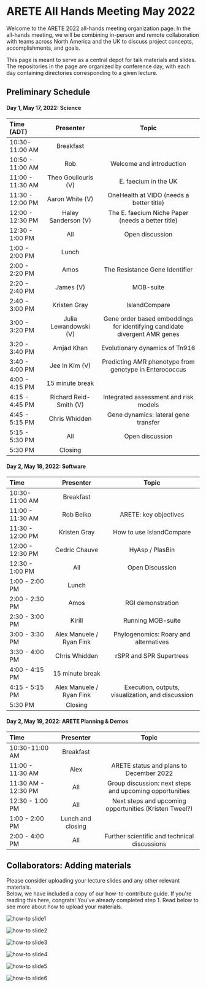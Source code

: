 # ARETE All Hands Meeting May 2022
Welcome to the ARETE 2022 all-hands meeting organization page.
In the all-hands meeting, we will be combining in-person and remote collaboration with teams across North America and the UK to discuss project concepts, accomplishments, and goals.

This page is meant to serve as a central depot for talk materials and slides. The repositories in the page are organized by conference day, with each day containing directories corresponding to a given lecture.

## Preliminary Schedule
#### Day 1, May 17, 2022: Science
| Time (ADT) | Presenter | Topic |
|:---|:--:|:--:|
| 10:30-11:00 AM | Breakfast |   |
| 10:50 - 11:00 AM | Rob | Welcome and introduction |
| 11:00 - 11:30 AM | Theo Gouliouris (V) | E. faecium in the UK |
| 11:30 - 12:00 PM | Aaron White (V) | OneHealth at VIDO (needs a better title) |
| 12:00 - 12:30 PM | Haley Sanderson (V) | The E. faecium Niche Paper (needs a better title) |
| 12:30 - 1:00 PM | All | Open discussion |
| 1:00 - 2:00 PM | Lunch |   |
| 2:00 - 2:20 PM  | Amos | The Resistance Gene Identifier |
| 2:20 - 2:40 PM | James (V) | MOB-suite |
| 2:40 - 3:00 PM | Kristen Gray | IslandCompare |
| 3:00 - 3:20 PM | Julia Lewandowski (V) | Gene order based embeddings for identifying candidate divergent AMR genes |
| 3:20 - 3:40 PM | Amjad Khan | Evolutionary dynamics of Tn916 |
| 3:40 - 4:00 PM | Jee In Kim (V) | Predicting AMR phenotype from genotype in Enterococcus |
| 4:00 - 4:15 PM | 15 minute break |   |
| 4:15 - 4:45 PM | Richard Reid-Smith (V) | Integrated assessment and risk models |
| 4:45 - 5:15 PM | Chris Whidden | Gene dynamics: lateral gene transfer |
| 5:15 - 5:30 PM | All | Open discussion |
| 5:30 PM | Closing |   |

#### Day 2, May 18, 2022: Software
| Time | Presenter | Topic |
|:---|:--:|:--:|
| 10:30-11:00 AM | Breakfast |   |
| 11:00 - 11:30 AM | Rob Beiko | ARETE: key objectives |
| 11:30 - 12:00 PM | Kristen Gray | How to use IslandCompare |
| 12:00 - 12:30 PM | Cedric Chauve | HyAsp / PlasBin |
| 12:30 - 1:00 PM | All | Open Discussion |
| 1:00 - 2:00 PM | Lunch |   |
| 2:00 - 2:30 PM  | Amos | RGI demonstration |
| 2:30 - 3:00 PM | Kirill | Running MOB-suite |
| 3:00 - 3:30 PM | Alex Manuele / Ryan Fink | Phylogenomics: Roary and alternatives |
| 3:30 - 4:00 PM | Chris Whidden | rSPR and SPR Supertrees |
| 4:00 - 4:15 PM | 15 minute break |   |
| 4:15 - 5:15 PM | Alex Manuele / Ryan Fink | Execution, outputs, visualization, and discussion |
| 5:30 PM | Closing |   |

#### Day 2, May 19, 2022: ARETE Planning & Demos
| Time | Presenter | Topic |
|:---|:--:|:--:|
| 10:30-11:00 AM | Breakfast |   |
| 11:00 - 11:30 AM | Alex | ARETE status and plans to December 2022 |
| 11:30 AM - 12:30 PM | All | Group discussion: next steps and upcoming opportunities |
| 12:30 - 1:00 PM | All | Next steps and upcoming opportunities (Kristen Tweel?) |
| 1:00 - 2:00 PM | Lunch and closing |   |
| 2:00 - 4:00 PM | All | Further scientific and technical discussions |

## Collaborators: Adding materials
Please consider uploading your lecture slides and any other relevant materials.<br>
Below, we have included a copy of our how-to-contribute guide. If you're reading this here, congrats! You've already completed step 1. Read below to see more about how to upload your materials.

![how-to slide1](https://raw.githubusercontent.com/arete-all-hands-2022/.github/main/profile/how-to-share-images/Material-Sharing-Guide1.png "how-to slide 1")

![how-to slide2](https://raw.githubusercontent.com/arete-all-hands-2022/.github/main/profile/how-to-share-images/Material-Sharing-Guide2.png "how-to slide 2")

![how-to slide3](https://raw.githubusercontent.com/arete-all-hands-2022/.github/main/profile/how-to-share-images/Material-Sharing-Guide3.png "how-to slide 3")

![how-to slide4](https://raw.githubusercontent.com/arete-all-hands-2022/.github/main/profile/how-to-share-images/Material-Sharing-Guide4.png "how-to slide 4")

![how-to slide5](https://raw.githubusercontent.com/arete-all-hands-2022/.github/main/profile/how-to-share-images/Material-Sharing-Guide5.png "how-to slide 5")

![how-to slide6](https://raw.githubusercontent.com/arete-all-hands-2022/.github/main/profile/how-to-share-images/Material-Sharing-Guide6.png "how-to slide 6")
